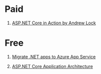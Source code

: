 # Paid
1. [ASP.NET Core in Action by Andrew Lock](https://tinyurl.com/7npxus5p)

# Free
1. [Migrate .NET apps to Azure App Service](https://dotnet.microsoft.com/en-us/apps/cloud/migrate-to-azure)

2. [ASP.NET Core Application Architecture](https://dotnet.microsoft.com/en-us/learn/aspnet/architecture)

